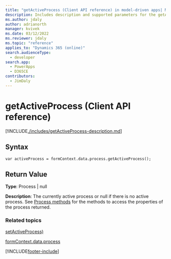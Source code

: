 ```yaml
---
title: "getActiveProcess (Client API reference) in model-driven apps| MicrosoftDocs"
description: Includes description and supported parameters for the getActiveProcess method.
ms.author: jdaly
author: adrianorth
manager: kvivek
ms.date: 03/12/2022
ms.reviewer: jdaly
ms.topic: "reference"
applies_to: "Dynamics 365 (online)"
search.audienceType: 
  - developer
search.app: 
  - PowerApps
  - D365CE
contributors:
  - JimDaly
---
```

# getActiveProcess (Client API reference)



[!INCLUDE[./includes/getActiveProcess-description.md](./includes/getActiveProcess-description.md)]

## Syntax

`var activeProcess = formContext.data.process.getActiveProcess();`

## Return Value

**Type**: Process | null

**Description**: The currently active process or null if there is no active process. See [Process methods](../../formContext-data-process.md#process-methods) for the methods to access the properties of the process returned.

### Related topics

[setActiveProcess)](setActiveProcess.md)

[formContext.data.process](../../formContext-data-process.md)
 




[!INCLUDE[footer-include](../../../../../../includes/footer-banner.md)]
